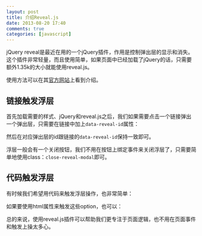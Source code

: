 ```yaml
---
layout: post
title: 介绍Reveal.js
date: 2013-08-20 17:40
comments: true
categories: [javascript]
---
```


jQuery reveal是最近在用的一个jQuery插件，作用是控制弹出层的显示和消失。这个插件非常轻量，而且使用简单，如果页面中已经加载了jQuery的话，只需要额外1.35k的大小就能使用reveal.js。

使用方法可以在其[官方网站](http://zurb.com/playground/reveal-modal-plugin)上看到介绍。

链接触发浮层
---

首先加载需要的样式、jQuery和reveal.js之后，我们如果需要点击一个链接弹出一个弹出层，只需要在链接中加上`data-reveal-id`属性：

<script type="text/javascript" src="https://snipt.net/embed/a7a11463256a8e55e13ab69feadfa9d0/"></script>

然后在对应弹出层的id跟链接的`data-reveal-id`保持一致即可。

<script type="text/javascript" src="https://snipt.net/embed/3bc5dfa546b4780472545eb8fea109f6/"></script>

浮层一般会有一个关闭按钮，我们不用在按钮上绑定事件来关闭浮层了，只需要简单地使用class：`close-reveal-modal`即可。

代码触发浮层
---

有时候我们希望用代码来触发浮层操作，也非常简单：

<script type="text/javascript" src="https://snipt.net/embed/d497a8f659e1c610f6ce1a48e8669105/"></script>

如果要使用html属性来触发这些option，也可以：

<script type="text/javascript" src="https://snipt.net/embed/34db731ca7ab2b9eabe5ac5dd381ea28/"></script>

总的来说，使用reveal.js插件可以帮助我们更专注于页面逻辑，也不用在页面事件和触发上操太多心。

